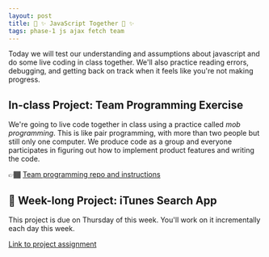 ```yaml
---
layout: post
title: 🌈 ✨ JavaScript Together 🌈 ✨
tags: phase-1 js ajax fetch team
---
```


Today we will test our understanding and assumptions about javascript and do some live coding in class together. We'll also practice reading errors, debugging, and getting back on track when it feels like you're not making progress.

## In-class Project: Team Programming Exercise

We're going to live code together in class using a practice called _mob programming_. This is like pair programming, with more than two people but still only one computer. We produce code as a group and everyone participates in figuring out how to implement product features and writing the code.

👉🏾 [Team programming repo and instructions](https://github.com/momentum-team-6/js-team-todos)

## 🎯 Week-long Project: iTunes Search App

This project is due on Thursday of this week. You'll work on it incrementally each day this week.

[Link to project assignment](https://classroom.github.com/a/-fTR69xw)
